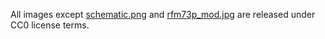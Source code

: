 All images except [schematic.png](schematic.png) and [rfm73p_mod.jpg](rfm73p_mod.jpg) are released under CC0 license terms.